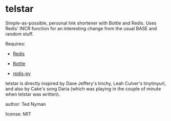 telstar
========

Simple-as-possible, personal link shortener with Bottle and Redis. Uses Redis' INCR function for an interesting change from the usual BASE and random stuff. 

Requires: 
 
* [Redis](http://github.com/antirez/redis "Redis")

* [Bottle](http://github.com/defnull/bottle "Bottle")

* [redis-py](http://github.com/andymccurdy/redis-py "redis-py")

telstar is directly inspired by Dave Jeffery's tinchy, Leah Culver's tinytinyurl, and also by Cake's song Daria (which was playing in the couple of minute when telstar was written).

author: Ted Nyman

license: MIT

